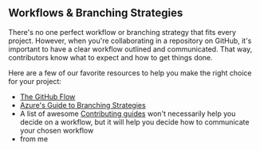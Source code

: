 ## Workflows & Branching Strategies 

There's no one perfect workflow or branching strategy that fits every project. However, when you're collaborating in a repository on GitHub, it's important to have a clear workflow outlined and communicated. That way, contributors know what to expect and how to get things done. 

Here are a few of our favorite resources to help you make the right choice for your project: 
- [The GitHub Flow](https://guides.github.com/introduction/flow/)
- [Azure's Guide to Branching Strategies](https://docs.microsoft.com/en-us/azure/devops/repos/git/git-branching-guidance?view=azure-devops)
- A list of awesome [Contributing guides](https://github.com/mntnr/awesome-contributing) won't necessarily help you decide on a workflow, but it will help you decide how to communicate your chosen workflow
- from me
